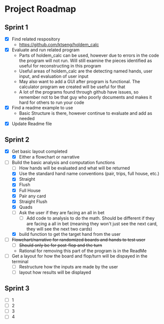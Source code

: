
# Project Roadmap

## Sprint 1
- [x] Find related respository
    - https://github.com/ktseng/holdem_calc
- [x] Evaluate and run related program
    - Parts of holdem_calc  can be used, however due to errors in the code the program will not run. Will still examine the pieces identified as useful for reconstructing in this program
    - Useful areas of holdem_calc are the detecting named hands, user input, and evaluation of user input
    - May also want to add a GUI after program is functional. The calculator program we created will be useful for that
    - A lot of the programs found through github have issues, so remember not to be that guy who poorly documents and makes it hard for others to run your code
- [x] Find a readme example to use
    - Basic Structure is there, however continue to evaluate and add as needed
- [x] Update Readme file

## Sprint 2
- [x] Get basic layout completed
    - [x] Either a flowchart or narrative
- [ ] Build the basic analysis and computation functions
    - [ ] How hands will be evaluated and what will be returned
    - [x] Use the standard hand name conventions (pair, trips, full house, etc.)
    - [x] Straight
    - [x] Flush
    - [x] Full House
    - [X] Pair any card
    - [x] Straight Flush
    - [x] Quads
    - [ ] Ask the user if they are facing an all in bet
        - [ ] Add code to analysis to do the math. Should be different if they are facing a all in bet (meaning they won't just see the next card, they will see the next two cards)
    - [x] build function to get the target hand from the user
- [ ] ~~Flowchart/narrative for randomized boards and hands to test user~~
    - [ ] ~~Should only be for post-flop and the turn~~
    - Rational for removing this part of the program is in the ReadMe
- [ ] Get a layout for how the board and flop/turn will be dispayed in the terminal
    - [ ] Restructure how the inputs are made by the user
    - [ ] layout how results will be displayed

## Sprint 3

- [ ] 1
- [ ] 2
- [ ] 3
- [ ] 4
